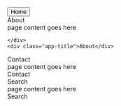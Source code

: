 
  <link rel="stylesheet" href="https://maxcdn.bootstrapcdn.com/bootstrap/3.3.5/css/bootstrap.min.css">
 <script type="text/javascript" src="https://ajax.googleapis.com/ajax/libs/jquery/1.11.3/jquery.min.js"></script>
 <script  type="text/javascript" src="https://maxcdn.bootstrapcdn.com/bootstrap/3.3.5/js/bootstrap.min.js"></script>
  
  <link rel="stylesheet" href="https://maxcdn.bootstrapcdn.com/font-awesome/latest/css/font-awesome.min.css">
  
  <script type="text/javascript" src="{{ site.baseurl }}/AppFlow.js"></script>
  <link rel="stylesheet" href="{{ site.baseurl }}/css/AppFlow.css">
  <link rel="stylesheet" href="{{ site.baseurl }}/css/example.css">

<div>
<button class="close-all-apps btn btn-info" data-target="#myAppTray">Home</button>
</div>
<div class="app-tray bg-warning blured blured-dark" id="myAppTray">
  <div class="app">
    <div class="app-header app-icon">
      <i class="fa fa-home"></i>
    </div>
    <div class="app-content">
      <div>
        <div>About</div>
        <div class="app-close pull-right btn btn-danger"><i class="fa fa-help"></i></div>
        <div>
          page content goes here
        </div>
      </div>

    </div>
    <div class="app-title">About</div>
  </div>
  <div class="app">
    <div class="app-header app-icon">
      <i class="fa fa-phone"></i>
    </div>
    <div class="app-content">
      <div>Contact</div>
      <div class="app-close pull-right btn btn-danger"><i class="fa fa-close"></i></div>
      <div>
          page content goes here
        </div>
    </div>
    <div class="app-title">Contact</div>
  
  </div>
  <div class="app"></div>
  <div class="app"></div>
  <div class="app">
    <div class="app-header app-icon"><i class="fa fa-user"></i></div>
    <div class="app-content"><div>
        <div>Search</div>
        <div class="app-close pull-right btn btn-danger"><i class="fa fa-close"></i></div>
        <div>
           page content goes here 
        </div>
      </div>
  </div>
    <div class="app-title">Search</div>
  </div>
  <div class="app"></div>
  <div class="app"></div>
  <div class="app"></div>
  <div class="app"></div>
  <div class="app"></div>
  <div class="app"></div>
  <div class="app"></div>
</div>

